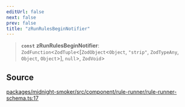 ```yaml
---
editUrl: false
next: false
prev: false
title: "zRunRulesBeginNotifier"
---
```


> **`const`** **zRunRulesBeginNotifier**: `ZodFunction`\<`ZodTuple`\<[`ZodObject`\<`Object`, `"strip"`, `ZodTypeAny`, `Object`, `Object`\>], `null`\>, `ZodVoid`\>

## Source

[packages/midnight-smoker/src/component/rule-runner/rule-runner-schema.ts:17](https://github.com/boneskull/midnight-smoker/blob/417858b/packages/midnight-smoker/src/component/rule-runner/rule-runner-schema.ts#L17)
